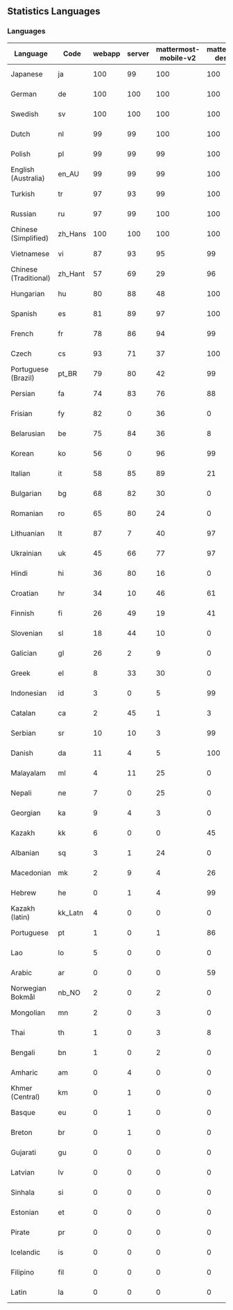 ## Statistics Languages ##
###  Languages  ###
|Language|Code|webapp|server|mattermost-mobile-v2|mattermost-desktop|playbook-webapp|calls-webapp|Total|Last Modified|
|---|---|---|---|---|---|---|---|---|---|
|Japanese|ja| 100| 99| 100| 100| 0| 100| 99|2024-03-30T02:34:48.160349Z|
|German|de| 100| 100| 100| 100| 0| 98| 99|2024-03-28T13:03:17.560754Z|
|Swedish|sv| 100| 100| 100| 100| 0| 100| 99|2024-03-28T21:42:01.832417Z|
|Dutch|nl| 99| 99| 100| 100| 0| 100| 99|2024-03-28T14:36:36.325952Z|
|Polish|pl| 99| 99| 99| 100| 0| 98| 99|2024-03-27T23:29:52.383136Z|
|English (Australia)|en_AU| 99| 99| 99| 100| 0| 0| 99|2024-03-27T19:43:12.101293Z|
|Turkish|tr| 97| 93| 99| 100| 0| 98| 97|2024-03-27T23:29:55.381987Z|
|Russian|ru| 97| 99| 100| 100| 0| 67| 95|2024-03-27T23:29:53.703786Z|
|Chinese (Simplified)|zh_Hans| 100| 100| 100| 100| 0| 100| 95|2024-03-30T17:57:29.013581Z|
|Vietnamese|vi| 87| 93| 95| 99| 0| 88| 90|2024-03-27T23:29:56.656759Z|
|Chinese (Traditional)|zh_Hant| 57| 69| 29| 96| 0| 14| 87|2024-03-27T23:29:57.525731Z|
|Hungarian|hu| 80| 88| 48| 100| 0| 0| 80|2024-03-27T19:44:20.665916Z|
|Spanish|es| 81| 89| 97| 100| 0| 25| 79|2024-03-27T23:29:48.874917Z|
|French|fr| 78| 86| 94| 99| 0| 51| 79|2024-03-27T23:29:49.352418Z|
|Czech|cs| 93| 71| 37| 100| 0| 96| 78|2024-03-27T23:29:47.727614Z|
|Portuguese (Brazil)|pt_BR| 79| 80| 42| 99| 0| 88| 76|2024-03-27T23:29:52.812100Z|
|Persian|fa| 74| 83| 76| 88| 0| 0| 72|2024-03-27T19:43:32.214651Z|
|Frisian|fy| 82| 0| 36| 0| 0| 0| 71|2024-03-27T19:43:51.961839Z|
|Belarusian|be| 75| 84| 36| 8| 0| 0| 71|2024-03-27T19:42:28.073078Z|
|Korean|ko| 56| 0| 96| 99| 0| 88| 67|2024-03-27T23:29:51.188654Z|
|Italian|it| 58| 85| 89| 21| 0| 21| 67|2024-03-27T23:29:50.158917Z|
|Bulgarian|bg| 68| 82| 30| 0| 0| 0| 65|2024-03-27T19:42:32.976100Z|
|Romanian|ro| 65| 80| 24| 0| 0| 0| 62|2024-03-27T19:46:17.966766Z|
|Lithuanian|lt| 87| 7| 40| 97| 0| 79| 62|2024-03-27T23:29:51.564274Z|
|Ukrainian|uk| 45| 66| 77| 97| 0| 0| 56|2024-03-27T19:47:01.930020Z|
|Hindi|hi| 36| 80| 16| 0| 0| 0| 44|2024-03-27T19:44:10.806161Z|
|Croatian|hr| 34| 10| 46| 61| 0| 96| 35|2024-03-27T23:29:49.752182Z|
|Finnish|fi| 26| 49| 19| 41| 0| 0| 32|2024-03-27T19:43:37.027696Z|
|Slovenian|sl| 18| 44| 10| 0| 0| 0| 22|2024-03-27T19:46:32.751633Z|
|Galician|gl| 26| 2| 9| 0| 0| 0| 17|2024-03-27T19:43:56.707991Z|
|Greek|el| 8| 33| 30| 0| 0| 0| 17|2024-03-27T19:43:07.302974Z|
|Indonesian|id| 3| 0| 5| 99| 0| 0| 14|2024-03-27T19:44:25.336901Z|
|Catalan|ca| 2| 45| 1| 3| 0| 0| 13|2024-03-27T19:42:47.223208Z|
|Serbian|sr| 10| 10| 3| 99| 0| 0| 12|2024-03-27T19:46:42.376746Z|
|Danish|da| 11| 4| 5| 100| 0| 0| 11|2024-03-27T19:42:57.262685Z|
|Malayalam|ml| 4| 11| 25| 0| 0| 0| 9|2024-03-27T19:45:33.527900Z|
|Nepali|ne| 7| 0| 25| 0| 0| 0| 7|2024-03-27T19:45:47.571220Z|
|Georgian|ka| 9| 4| 3| 0| 0| 0| 7|2024-03-27T19:44:44.982389Z|
|Kazakh|kk| 6| 0| 0| 45| 0| 0| 6|2024-03-27T19:44:54.232139Z|
|Albanian|sq| 3| 1| 24| 0| 0| 0| 5|2024-03-27T19:46:37.633563Z|
|Macedonian|mk| 2| 9| 4| 26| 0| 0| 5|2024-03-27T19:45:28.996935Z|
|Hebrew|he| 0| 1| 4| 99| 0| 0| 4|2024-03-27T19:44:06.424995Z|
|Kazakh (latin)|kk_Latn| 4| 0| 0| 0| 0| 0| 4|2024-03-27T19:44:49.460399Z|
|Portuguese|pt| 1| 0| 1| 86| 0| 0| 3|2024-03-27T19:46:13.148953Z|
|Lao|lo| 5| 0| 0| 0| 0| 0| 3|2024-03-27T19:45:14.199123Z|
|Arabic|ar| 0| 0| 0| 59| 0| 0| 2|2024-03-27T19:42:23.363045Z|
|Norwegian Bokmål|nb_NO| 2| 0| 2| 0| 0| 0| 2|2024-03-27T19:45:42.782588Z|
|Mongolian|mn| 2| 0| 3| 0| 0| 0| 2|2024-03-27T19:45:38.378701Z|
|Thai|th| 1| 0| 3| 8| 0| 0| 1|2024-03-27T19:46:52.158430Z|
|Bengali|bn| 1| 0| 2| 0| 0| 0| 1|2024-03-27T19:42:37.241976Z|
|Amharic|am| 0| 4| 0| 0| 0| 0| 1|2024-03-27T19:42:18.824629Z|
|Khmer (Central)|km| 0| 1| 0| 0| 0| 0| 0|2024-03-27T19:44:59.252229Z|
|Basque|eu| 0| 1| 0| 0| 0| 0| 0|2024-03-27T19:43:27.007856Z|
|Breton|br| 0| 1| 0| 0| 0| 0| 0|2024-03-27T19:42:42.197440Z|
|Gujarati|gu| 0| 0| 0| 0| 0| 0| 0|2024-03-27T19:44:01.505837Z|
|Latvian|lv| 0| 0| 0| 0| 0| 0| 0|2024-03-27T19:45:24.418903Z|
|Sinhala|si| 0| 0| 0| 0| 0| 0| 0|2024-03-27T19:46:27.897466Z|
|Estonian|et| 0| 0| 0| 0| 0| 0| 0|2024-03-27T19:43:21.961498Z|
|Pirate|pr| 0| 0| 0| 0| 0| 0| 0|2024-03-27T19:46:03.274916Z|
|Icelandic|is| 0| 0| 0| 0| 0| 0| 0|2024-03-27T19:44:30.330475Z|
|Filipino|fil| 0| 0| 0| 0| 0| 0| 0|2024-03-27T19:43:42.057717Z|
|Latin|la| 0| 0| 0| 0| 0| 0| 0|2024-03-27T19:45:09.951659Z|
